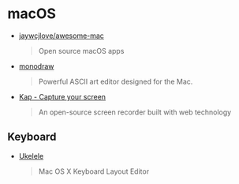 # macOS

- [jaywcjlove/awesome-mac](https://github.com/jaywcjlove/awesome-mac)

  > Open source macOS apps

- [monodraw](https://monodraw.helftone.com/)

  > Powerful ASCII art editor designed for the Mac.

- [Kap - Capture your screen](https://getkap.co/)

  > An open-source screen recorder built with web technology

## Keyboard

- [Ukelele](http://scripts.sil.org/ukelele)

  > Mac OS X Keyboard Layout Editor
